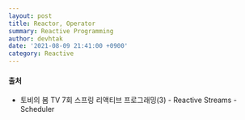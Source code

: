 ```yaml
---
layout: post
title: Reactor, Operator
summary: Reactive Programming
author: devhtak
date: '2021-08-09 21:41:00 +0900'
category: Reactive
---
```


#### 출처

- 토비의 봄 TV 7회 스프링 리액티브 프로그래밍(3) - Reactive Streams - Scheduler
